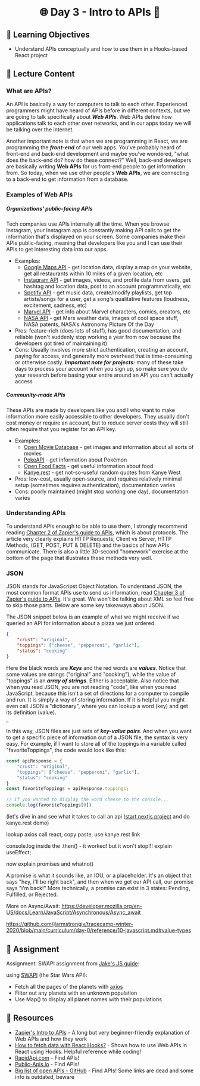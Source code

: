 <h1 align="center">
  🌐 Day 3 - Intro to APIs 🤝
</h1>


## 🎯 Learning Objectives

- Understand APIs conceptually and how to use them in a Hooks-based React project

## 🧠 Lecture Content

### What are APIs?

An API is basically a way for computers to talk to each other. Experienced programmers might have heard of APIs before in different contexts, but we are going to talk specifically about ***Web APIs***. Web APIs define how applications talk to each other over networks, and in our apps today we will be talking over the internet.

Another important note is that when we are programming in React, we are programming the ***front-end*** of our web apps. You've probably heard of front-end and back-end development and maybe you've wondered, "what does the back-end do? how do these connect?" Well, back-end developers are basically writing **Web APIs** for us front-end people to get information from. So today, when we use other people's **Web APIs**, we are connecting to a back-end to get information from a database.

### Examples of Web APIs

##### Organizations' public-facing APIs

Tech companies use APIs internally all the time. When you browse Instagram, your Instagram app is constantly making API calls to get the information that's displayed on your screen. Some companies make their APIs public-facing, meaning that developers like you and I can use their APIs to get interesting data into our apps.

- Examples:
  - [Google Maps API](https://developers.google.com/maps/documentation/javascript/overview) - get location data, display a map on your website, get all restaurants within 10 miles of a given location, etc
  - [Instagram API](https://developers.facebook.com/docs/instagram-basic-display-api) - get images, videos, and profile data from users, get hashtag and location data, post to an account programmatically, etc
  - [Spotify API](https://developer.spotify.com/documentation/web-api/) - get music data, create/modify playlists, get top artists/songs for a user, get a song's qualitative features (loudness, excitement, sadness, etc) 
  - [Marvel API](https://developer.marvel.com/docs) - get info about Marvel characters, comics, creators, etc
  - [NASA API](https://api.nasa.gov/index.html) - get Mars weather data, images of cool space stuff, NASA patents, NASA's Astronomy Picture Of the Day
- Pros: feature-rich (does lots of stuff), has good documentation, and reliable (won't suddenly stop working a year from now because the developers got tired of maintaining it)
- Cons: Usually involves more strict authentication, creating an account, paying for access, and generally more overhead that is time-consuming or otherwise costly. ***Important note for projects:*** many of these take days to process your account when you sign up, so make sure you do your research before basing your entire around an API you can't actually access

##### Community-made APIs

These APIs are made by developers like you and I who want to make information more easily accessible to other developers. They usually don't cost money or require an account, but to reduce server costs they will still often require that you register for an API key.

- Examples: 
  - [Open Movie Database](https://www.omdbapi.com/) - get images and information about all sorts of movies
  - [PokeAPI](https://pokeapi.co/) - get information about Pokémon
  - [Open Food Facts](https://world.openfoodfacts.org/data) - get useful information about food 
  - [Kanye.rest](https://kanye.rest/) - get not-so-useful random quotes from Kanye West
- Pros: low-cost, usually open-source, and requires relatively minimal setup (sometimes requires authentication), documentation varies
- Cons: poorly maintained (might stop working one day), documentation varies

### Understanding APIs

To understand APIs enough to be able to use them, I strongly recommend reading [Chapter 2 of Zapier's guide to APIs](https://zapier.com/learn/apis/chapter-2-protocols/), which is about protocols. The article very clearly explains HTTP Requests, Client vs Server, HTTP Methods, (GET, POST, PUT & DELETE) and the basics of how APIs communicate. There is also a little 30-second "homework" exercise at the bottom of the page that illustrates these methods very well.

### JSON

JSON stands for JavaScripst Object Notation. To understand JSON, the most common format APIs use to send us information, read [Chapter 3 of Zapier's guide to APIs](https://zapier.com/learn/apis/chapter-3-data-formats/). It's great. We won't be talking about XML so feel free to skip those parts. Below are some key takeaways about JSON.

The JSON snippet below is an example of what we might receive if we queried an API for information about a pizza we just ordered.

```json
{
    "crust": "original",
    "toppings": ["cheese", "pepperoni", "garlic"],
    "status": "cooking"
}
```

Here the black words are ***Keys*** and the red words are ***values***. Notice that some values are strings ("original" and "cooking"), while the value of "toppings" is an ***array of strings***. Either is acceptable. Also notice that when you read JSON, you are not reading "code", like when you read JavaScript, because this isn't a set of directions for a computer to compile and run. It is simply a way of storing information. If it is helpful you might even call JSON a "dictionary", where you can lookup a word (key) and get its definition (value).

<img src="https://images.zapier.com/storage/photos/5422e3c48cc047fb5c8f29b66367fffb.png?format=jpg" style="zoom:35%;" />



In this way, JSON files are just sets of ***key-value pairs***. And when you want to get a specific piece of information out of a JSON file, the syntax is very easy. For example, if I want to store all of the toppings in a variable called "favoriteToppings", the code would look like this:

```javascript
const apiResponse = {
    "crust": "original",
    "toppings": ["cheese", "pepperoni", "garlic"],
    "status": "cooking"
}
const favoriteToppings = apiResponse.toppings;

// if you wanted to display the word cheese to the console...
console.log(favoriteToppings[0])
```

(let's dive in and see what it takes to call an api ([start nextjs project](https://github.com/jlarmstrongiv/tracecamp-winter-2020/blob/main/reference/setting_up_a_project.md) and do kanye.rest demo)

lookup axios call react, copy paste, use kanye.rest link

console.log inside the .then() - it worked! but it won't stop!!! explain useEffect;

now explain promises and whatnot)

A promise is what it sounds like, an IOU, or a placeholder. It's an object that says "hey, i'll be right back", and then when we get our API call, our promise says "i'm back!" More technically, a promise can exist in 3 states: Pending, Fulfilled, or Rejected.

More on Async/Await: https://developer.mozilla.org/en-US/docs/Learn/JavaScript/Asynchronous/Async_await

https://github.com/jlarmstrongiv/tracecamp-winter-2020/blob/main/curriculum/day-0/reference/10-javascript.md#value-types

## 📔 Assignment

Assignment: SWAPI assignment from [Jake's JS guide](https://github.com/jlarmstrongiv/tracecamp-winter-2020/blob/main/curriculum/day-0/reference/10-javascript.md):

using [SWAPI](https://swapi.dev/api/planets/) (the Star Wars API):

- Fetch all the pages of the planets with [axios](https://www.npmjs.com/package/axios)
- Filter out any planets with an unknown population
- Use Map() to display all planet names with their populations 



## 🔗 Resources

- [Zapier's Intro to APIs](https://zapier.com/learn/apis/) - A long but very beginner-friendly explanation of Web APIs and how they work
- [How to fetch data with React Hooks?](https://www.robinwieruch.de/react-hooks-fetch-data) - Shows how to use Web APIs in React using Hooks. Helpful reference while coding!
- [RapidApi.com](https://rapidapi.com/marketplace) - Find APIs!
- [Public-Apis.io](https://public-apis.io/) - Find APIs!
- [Big list of open APIs - GitHub](https://github.com/public-apis/public-apis) - Find APIs! Some links are dead and some info is outdated, beware
